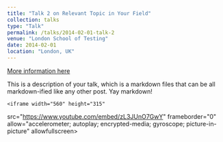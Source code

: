 ```yaml
---
title: "Talk 2 on Relevant Topic in Your Field"
collection: talks
type: "Talk"
permalink: /talks/2014-02-01-talk-2
venue: "London School of Testing"
date: 2014-02-01
location: "London, UK"
---
```


[More information here](http://example2.com)

This is a description of your talk, which is a markdown files that can be all markdown-ified like any other post. Yay markdown!

    <iframe width="560" height="315"
src="https://www.youtube.com/embed/zL3JUnO7GwY" 
frameborder="0" 
allow="accelerometer; autoplay; encrypted-media; gyroscope; picture-in-picture" 
allowfullscreen></iframe>